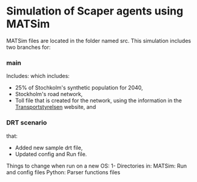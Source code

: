 # Simulation of Scaper agents using MATSim
MATSim files are located in the folder named src.
This simulation includes two branches for:
### main 
Includes:
which includes:
- 25% of Stochkolm's synthetic population for 2040,
- Stockholm's road network,
- Toll file that is created for the network, using the information in the [Transportstyrelsen](https://www.transportstyrelsen.se/sv/vagtrafik/Trangselskatt/Trangselskatt-i-stockholm/Betalstationernas-placering1/) website, and
### DRT scenario
that:
- Added new sample drt file,
- Updated config and Run file. 

Things to change when run on a new OS:
1- Directories in:
	MATSim: Run and config files
	Python: Parser functions files

